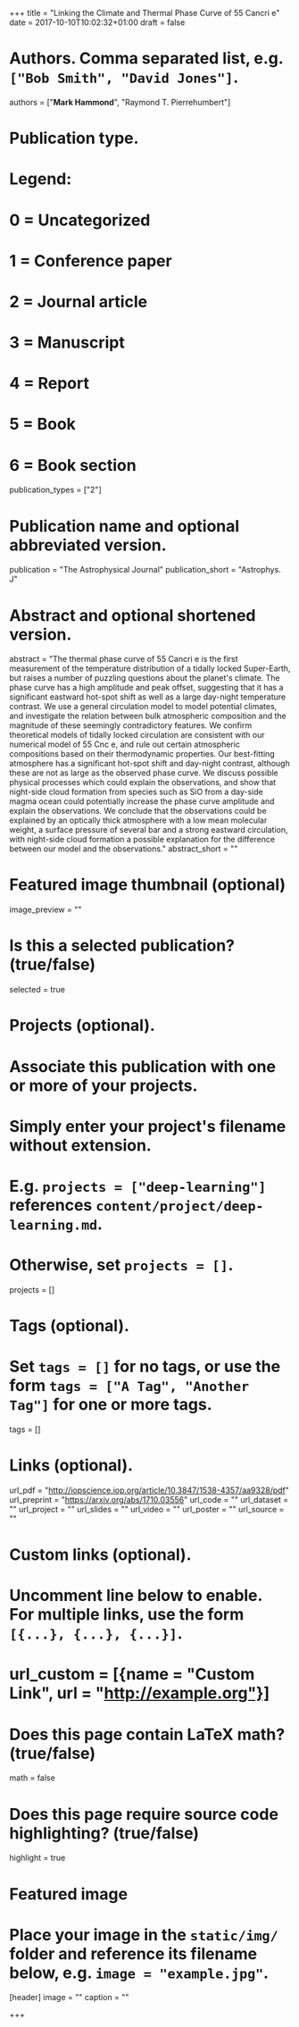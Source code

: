 +++
title = "Linking the Climate and Thermal Phase Curve of 55 Cancri e"
date = 2017-10-10T10:02:32+01:00
draft = false

# Authors. Comma separated list, e.g. `["Bob Smith", "David Jones"]`.
authors = ["**Mark Hammond**", "Raymond T. Pierrehumbert"]

# Publication type.
# Legend:
# 0 = Uncategorized
# 1 = Conference paper
# 2 = Journal article
# 3 = Manuscript
# 4 = Report
# 5 = Book
# 6 = Book section
publication_types = ["2"]

# Publication name and optional abbreviated version.
publication = "The Astrophysical Journal"
publication_short = "Astrophys. J"

# Abstract and optional shortened version.
abstract = "The thermal phase curve of 55 Cancri e is the first measurement of the temperature distribution of a tidally locked Super-Earth, but raises a number of puzzling questions about the planet's climate. The phase curve has a high amplitude and peak offset, suggesting that it has a significant eastward hot-spot shift as well as a large day-night temperature contrast. We use a general circulation model to model potential climates, and investigate the relation between bulk atmospheric composition and the magnitude of these seemingly contradictory features. We confirm theoretical models of tidally locked circulation are consistent with our numerical model of 55 Cnc e, and rule out certain atmospheric compositions based on their thermodynamic properties. Our best-fitting atmosphere has a significant hot-spot shift and day-night contrast, although these are not as large as the observed phase curve. We discuss possible physical processes which could explain the observations, and show that night-side cloud formation from species such as SiO from a day-side magma ocean could potentially increase the phase curve amplitude and explain the observations. We conclude that the observations could be explained by an optically thick atmosphere with a low mean molecular weight, a surface pressure of several bar and a strong eastward circulation, with night-side cloud formation a possible explanation for the difference between our model and the observations."
abstract_short = ""

# Featured image thumbnail (optional)
image_preview = ""

# Is this a selected publication? (true/false)
selected = true

# Projects (optional).
#   Associate this publication with one or more of your projects.
#   Simply enter your project's filename without extension.
#   E.g. `projects = ["deep-learning"]` references `content/project/deep-learning.md`.
#   Otherwise, set `projects = []`.
projects = []

# Tags (optional).
#   Set `tags = []` for no tags, or use the form `tags = ["A Tag", "Another Tag"]` for one or more tags.
tags = []

# Links (optional).
url_pdf = "http://iopscience.iop.org/article/10.3847/1538-4357/aa9328/pdf"
url_preprint = "https://arxiv.org/abs/1710.03556"
url_code = ""
url_dataset = ""
url_project = ""
url_slides = ""
url_video = ""
url_poster = ""
url_source = ""

# Custom links (optional).
#   Uncomment line below to enable. For multiple links, use the form `[{...}, {...}, {...}]`.
# url_custom = [{name = "Custom Link", url = "http://example.org"}]

# Does this page contain LaTeX math? (true/false)
math = false

# Does this page require source code highlighting? (true/false)
highlight = true

# Featured image
# Place your image in the `static/img/` folder and reference its filename below, e.g. `image = "example.jpg"`.
[header]
image = ""
caption = ""

+++
